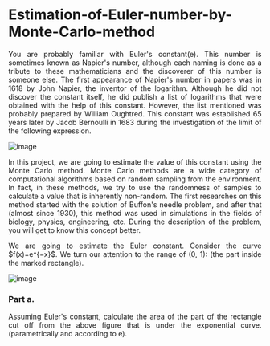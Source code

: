 # Estimation-of-Euler-number-by-Monte-Carlo-method
<p align="justify"> You are probably familiar with Euler's constant(e). This number is sometimes known as Napier's number, although each naming is done as a tribute to these mathematicians and the discoverer of this number is someone else. The first appearance of Napier's number in papers was in 1618 by John Napier, the inventor of the logarithm. Although he did not discover the constant itself, he did publish a list of logarithms that were obtained with the help of this constant. However, the list mentioned was probably prepared by William Oughtred. This constant was established 65 years later by Jacob Bernoulli in 1683 during the investigation of the limit of the following expression. </p>

![image](https://github.com/SogolGoodarzi/Estimation-of-Euler-number-by-Monte-Carlo-method/assets/125180530/41202a01-c81c-4e18-81d0-24c139ceddd6)

<p align="justify"> In this project, we are going to estimate the value of this constant using the Monte Carlo method. Monte Carlo methods are a wide category of computational algorithms based on random sampling from the environment. In fact, in these methods, we try to use the randomness of samples to calculate a value that is inherently non-random. The first researches on this method started with the solution of Buffon's needle problem, and after that (almost since 1930), this method was used in simulations in the fields of biology, physics, engineering, etc. During the description of the problem, you will get to know this concept better. </p>

<p align="justify"> We are going to estimate the Euler constant. Consider the curve $f(x)=e^{−x}$. We turn our attention to the range of (0, 1): (the part inside the marked rectangle). </p>

![image](https://github.com/SogolGoodarzi/Estimation-of-Euler-number-by-Monte-Carlo-method/assets/125180530/8e05ce19-ef82-4de3-9fa5-e799976913af)

### Part a.
<p align="justify"> Assuming Euler's constant, calculate the area of ​​the part of the rectangle cut off from the above figure that is under the exponential curve. (parametrically and according to e). </p>






















